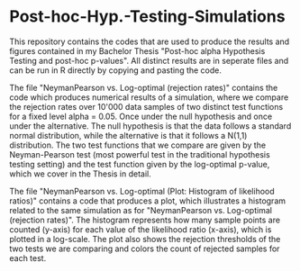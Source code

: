 # Post-hoc-Hyp.-Testing-Simulations

This repository contains the codes that are used to produce the results and figures contained in my Bachelor Thesis "Post-hoc alpha Hypothesis Testing and post-hoc p-values". All distinct results are in seperate files and can be run in R directly by copying and pasting the code.

The file "NeymanPearson vs. Log-optimal (rejection rates)" contains the code which produces numerical results of a simulation, where we compare the rejection rates over 10'000 data samples of two distinct test functions for a fixed level alpha = 0.05. Once under the null hypothesis and once under the alternative. The null hypothesis is that the data follows a standard normal distribution, while the alternative is that it follows a N(1,1) distribution. The two test functions that we compare are given by the Neyman-Pearson test (most powerful test in the traditional hypothesis testing setting) and the test function given by the log-optimal p-value, which we cover in the Thesis in detail.

The file "NeymanPearson vs. Log-optimal (Plot: Histogram of likelihood ratios)" contains a code that produces a plot, which illustrates a histogram related to the same simulation as for "NeymanPearson vs. Log-optimal (rejection rates)". The histogram represents how many sample points are counted (y-axis) for each value of the likelihood ratio (x-axis), which is plotted in a log-scale. The plot also shows the rejection thresholds of the two tests we are comparing and colors the count of rejected samples for each test.

